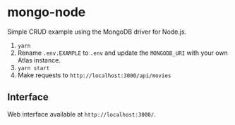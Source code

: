 # mongo-node

Simple CRUD example using the MongoDB driver for Node.js.

1. `yarn`
2. Rename `.env.EXAMPLE` to `.env` and update the `MONGODB_URI` with your own Atlas instance.
3. `yarn start`
4. Make requests to `http://localhost:3000/api/movies`

## Interface

Web interface available at `http://localhost:3000/`.